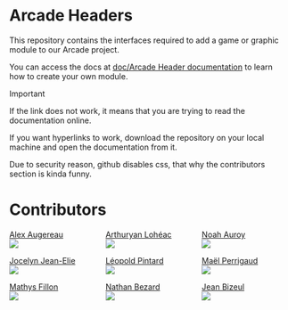 # Arcade Headers
This repository contains the interfaces required to add a game or graphic module to our Arcade project.

You can access the docs at [doc/Arcade Header documentation](<doc/Arcade documentation>) to learn how to create your own module.
> [!IMPORTANT]
> If the link does not work, it means that you are trying to read the documentation online.
> 
> If you want hyperlinks to work, download the repository on your local machine and open the documentation from it.
> 
> Due to security reason, github disables css, that why the contributors section is kinda funny.
# Contributors
<div style="
    display: grid;
    grid-template-columns: repeat(3, 1fr);
    gap: 1em;
    width: 100s%;">
    <div style="display: flex; flex-direction: column; justify-content: center;">
        <a href="https://github.com/alex172931">Alex Augereau</a>
        <img src="https://github.com/alex172931.png"/>
    </div>
    <div style="display: flex; flex-direction: column; justify-content: center;">
        <a href="https://github.com/ArthuryanLoheac">Arthuryan Lohéac</a>
        <img src="https://github.com/ArthuryanLoheac.png" />
    </div>
    <div style="display: flex; flex-direction: column; justify-content: center;">
        <a href="https://github.com/ChifuyuOnWish">Noah Auroy</a>
        <img src="https://github.com/ChifuyuOnWish.png" />
    </div>
    <div style="display: flex; flex-direction: column; justify-content: center;">
        <a href="https://github.com/Jocelyn-JE">Jocelyn Jean-Elie</a>
        <img src="https://github.com/Jocelyn-JE.png" />
    </div>
    <div style="display: flex; flex-direction: column; justify-content: center;">
        <a href="github.com/Leopold-PINTARD">Léopold Pintard</a>
        <img src="https://github.com/Leopold-PINTARD.png" />
    </div>
    <div style="display: flex; flex-direction: column; justify-content: center;">
        <a href="https://github.com/maelemiel">Maël Perrigaud</a>
        <img src="https://github.com/maelemiel.png" />
    </div>
    <div style="display: flex; flex-direction: column; justify-content: center;">
        <a href="https://github.com/mathys-f">Mathys Fillon</a>
        <img src="https://github.com/mathys-f.png" />
    </div>
    <div style="display: flex; flex-direction: column; justify-content: center;">
        <a href="https://github.com/NathanBezard">Nathan Bezard</a>
        <img src="https://github.com/NathanBezard.png" />
    </div>
    <div style="display: flex; flex-direction: column; justify-content: center;">
        <a href="https://github.com/JeanBizeul">Jean Bizeul</a>
        <img src="https://github.com/JeanBizeul.png" />
</div></di
v>
